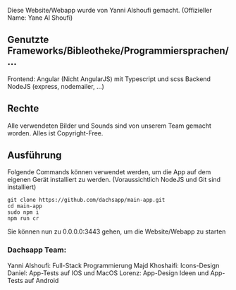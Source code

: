Diese Website/Webapp wurde von Yanni Alshoufi gemacht. (Offizieller Name: Yane Al Shoufi)

## Genutzte Frameworks/Bibleotheke/Programmiersprachen/...

Frontend: Angular (Nicht AngularJS) mit Typescript und scss
Backend NodeJS (express, nodemailer, ...)

## Rechte

Alle verwendeten Bilder und Sounds sind von unserem Team gemacht worden. Alles ist Copyright-Free.

## Ausführung

Folgende Commands können verwendet werden, um die App auf dem eigenen Gerät installiert zu werden.
(Voraussichtlich NodeJS und Git sind installiert)

```
git clone https://github.com/dachsapp/main-app.git
cd main-app
sudo npm i
npm run cr
```

Sie können nun zu 0.0.0.0:3443 gehen, um die Website/Webapp zu starten

### Dachsapp Team:

Yanni Alshoufi: Full-Stack Programmierung
Majd Khoshaifi: Icons-Design
Daniel: App-Tests auf IOS und MacOS
Lorenz: App-Design Ideen und App-Tests auf Android
